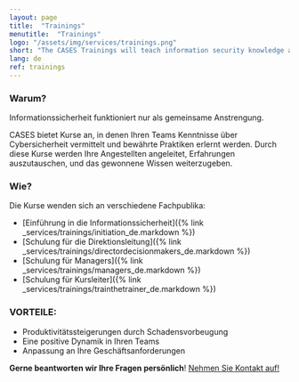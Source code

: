 ```yaml
---
layout: page
title:  "Trainings"
menutitle:  "Trainings"
logo: "/assets/img/services/trainings.png"
short: "The CASES Trainings will teach information security knowledge and good practices to you and your teams."
lang: de
ref: trainings
---
```

### Warum?
Informationssicherheit funktioniert nur als gemeinsame Anstrengung.

CASES bietet Kurse an, in denen Ihren Teams Kenntnisse über Cybersicherheit vermittelt und bewährte Praktiken erlernt werden. Durch diese Kurse werden Ihre Angestellten angeleitet, Erfahrungen auszutauschen, und  das gewonnene Wissen weiterzugeben.


### Wie?
Die Kurse wenden sich an verschiedene Fachpublika:

* [Einführung in die Informationssicherheit]({% link _services/trainings/initiation_de.markdown %})
* [Schulung für die Direktionsleitung]({% link _services/trainings/directordecisionmakers_de.markdown %})
* [Schulung für Managers]({% link _services/trainings/managers_de.markdown %})
* [Schulung für Kursleiter]({% link _services/trainings/trainthetrainer_de.markdown %})


### VORTEILE:

* Produktivitätssteigerungen durch Schadensvorbeugung
* Eine positive Dynamik in Ihren Teams
* Anpassung an Ihre Geschäftsanforderungen

**Gerne beantworten wir Ihre Fragen persönlich**! [Nehmen Sie Kontakt auf!](mailto:info@cases.lu?subject=Formations%20CASES)
